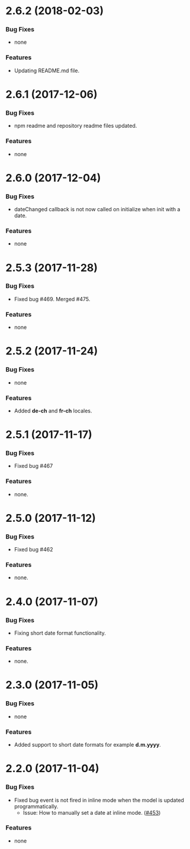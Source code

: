 # 2.6.2 (2018-02-03)

### Bug Fixes

* none

### Features

* Updating README.md file.


# 2.6.1 (2017-12-06)

### Bug Fixes

* npm readme and repository readme files updated.

### Features

* none


# 2.6.0 (2017-12-04)

### Bug Fixes

* dateChanged callback is not now called on initialize when init with a date.

### Features

* none


# 2.5.3 (2017-11-28)

### Bug Fixes

* Fixed bug #469. Merged #475.

### Features

* none


# 2.5.2 (2017-11-24)

### Bug Fixes

* none

### Features

* Added __de-ch__ and __fr-ch__ locales.


# 2.5.1 (2017-11-17)

### Bug Fixes

* Fixed bug #467

### Features

* none.


# 2.5.0 (2017-11-12)

### Bug Fixes

* Fixed bug #462

### Features

* none.


# 2.4.0 (2017-11-07)

### Bug Fixes

* Fixing short date format functionality.

### Features

* none.


# 2.3.0 (2017-11-05)

### Bug Fixes

* none

### Features

* Added support to short date formats for example __d.m.yyyy__.


# 2.2.0 (2017-11-04)

### Bug Fixes

* Fixed bug event is not fired in inline mode when the model is updated programmatically.
  * Issue: How to manually set a date at inline mode. ([#453](https://github.com/kekeh/mydatepicker/issues/453))

### Features

* none






